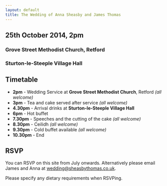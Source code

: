 ```yaml
---
layout: default
title: The Wedding of Anna Sheasby and James Thomas
---
```


## 25th October 2014, 2pm

### Grove Street Methodist Church, Retford

### Sturton-le-Steeple Village Hall

## Timetable

- **2pm** - Wedding Service at **Grove Street Methodist Church**, Retford *(all welcome)*
- **3pm** - Tea and cake served after service *(all welcome)*
- **4.30pm** - Arrival drinks at **Sturton-le-Steeple Village Hall**
- **6pm** - Hot buffet
- **7.30pm** - Speeches and the cutting of the cake *(all welcome)*
- **8.30pm** - Ceilidh *(all welcome)*
- **9.30pm** - Cold buffet available *(all welcome)*
- **10.30pm** - End

## RSVP

You can RSVP on this site from July onwards. Alternatively please email James and Anna at [wedding@sheasbythomas.co.uk](mailto:wedding@sheasbythomas.co.uk).

Please specify any dietary requirements when RSVPing.
